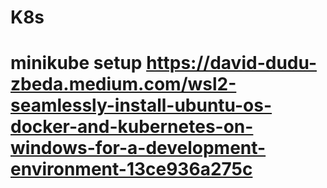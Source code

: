 # K8s
# minikube setup https://david-dudu-zbeda.medium.com/wsl2-seamlessly-install-ubuntu-os-docker-and-kubernetes-on-windows-for-a-development-environment-13ce936a275c
